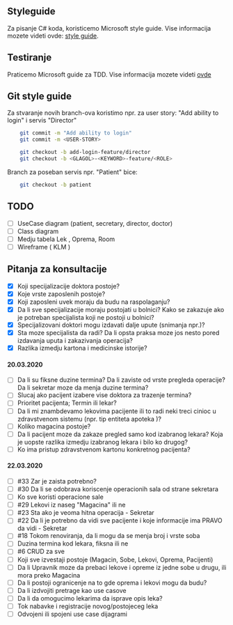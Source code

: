 ## Styleguide

Za pisanje C# koda, koristicemo Microsoft style guide.
Vise informacija mozete videti ovde: [style guide](https://docs.microsoft.com/en-us/dotnet/csharp/programming-guide/inside-a-program/coding-conventions).

## Testiranje

Praticemo Microsoft guide za TDD. Vise informacija mozete videti [ovde](https://docs.microsoft.com/en-us/visualstudio/test/quick-start-test-driven-development-with-test-explorer?view=vs-2019)

## Git style guide

Za stvaranje novih branch-ova koristimo npr. za user story: "Add ability to login" i servis "Director"

```bash
    git commit -m "Add ability to login"
    git commit -m <USER-STORY>
```
  
```bash
    git checkout -b add-login-feature/director
    git checkout -b <GLAGOL>-<KEYWORD>-feature/<ROLE>
```
  
Branch za poseban servis npr. "Patient" bice:
  
```bash
    git checkout -b patient
```

## TODO

- [ ] UseCase diagram (patient, secretary, director, doctor)
- [ ] Class diagram
- [ ] Medju tabela Lek , Oprema, Room
- [ ] Wireframe ( KLM )

## Pitanja za konsultacije

- [x] Koji specijalizacije doktora postoje?
- [x] Koje vrste zaposlenih postoje?
- [x] Koji zaposleni uvek moraju da budu na raspolaganju?
- [x] Da li sve specijalizacije moraju postojati u bolnici? Kako se zakazuje ako je potreban specijalista koji ne postoji u bolnici?
- [x] Specijalizovani doktori mogu izdavati dalje upute (snimanja npr.)?
- [x] Sta moze specijalista da radi? Da li opsta praksa moze jos nesto pored izdavanja uputa i zakazivanja operacija?
- [x] Razlika izmedju kartona i medicinske istorije?  
####  20.03.2020  
- [ ] Da li su fiksne duzine termina? Da li zaviste od vrste pregleda operacije? Da li sekretar moze da menja duzine termina?
- [ ] Slucaj ako pacijent izabere vise doktora za trazenje termina?
- [ ] Prioritet pacijenta; Termin ili lekar?
- [ ] Da li mi znambdevamo lekovima pacijente ili to radi neki treci cinioc u zdravstvenom sistemu (npr. tip entiteta apoteka )?
- [ ] Koliko magacina postoje?
- [ ] Da li pacijent moze da zakaze pregled samo kod izabranog lekara? Koja je uopste razlika izmedju izabranog lekara i bilo ko drugog?
- [ ] Ko ima pristup zdravstvenom kartonu konkretnog pacijenta?
####  22.03.2020  
- [ ] #33 Zar je zaista potrebno?
- [ ] #30 Da li se odobrava koriscenje operacionih sala od strane sekretara
- [ ] Ko sve koristi operacione sale
- [ ] #29 Lekovi iz naseg "Magacina" ili ne
- [ ] #23 Sta ako je veoma hitna operacija - Sekretar
- [ ] #22 Da li je potrebno da vidi sve pacijente i koje informacije ima PRAVO da vidi - Sekretar
- [ ] #18 Tokom renoviranja, da li mogu da se menja broj i vrste soba
- [ ] Duzina termina kod lekara, fiksna ili ne
- [ ] #6 CRUD za sve
- [ ] Koji sve izvestaji postoje (Magacin, Sobe, Lekovi, Oprema, Pacijenti)
- [ ] Da li Upravnik moze da prebaci lekove i opreme iz jedne sobe u drugu, ili mora preko Magacina
- [ ] Da li postoji ogranicenje na to gde oprema i lekovi mogu da budu?
- [ ] Da li izdvojiti pretrage kao use casove
- [ ] Da li da omogucimo lekarima da isprave opis leka?
- [ ] Tok nabavke i registracije novog/postojeceg leka
- [ ] Odvojeni ili spojeni use case dijagrami